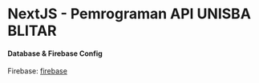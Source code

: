 # NextJS - Pemrograman API UNISBA BLITAR

#### Database & Firebase Config

Firebase: [firebase](https://console.firebase.google.com/u/0)
